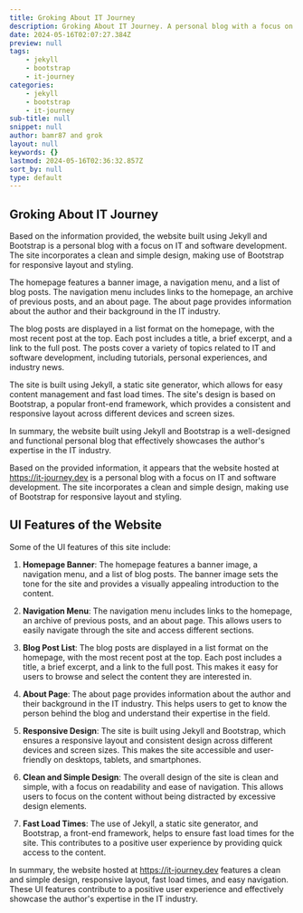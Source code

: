 ```yaml
---
title: Groking About IT Journey
description: Groking About IT Journey. A personal blog with a focus on IT and software development.
date: 2024-05-16T02:07:27.384Z
preview: null
tags:
    - jekyll
    - bootstrap
    - it-journey
categories:
    - jekyll
    - bootstrap
    - it-journey
sub-title: null
snippet: null
author: bamr87 and grok
layout: null
keywords: {}
lastmod: 2024-05-16T02:36:32.857Z
sort_by: null
type: default
---
```


## Groking About IT Journey

Based on the information provided, the website built using Jekyll and Bootstrap is a personal blog with a focus on IT and software development. The site incorporates a clean and simple design, making use of Bootstrap for responsive layout and styling.

The homepage features a banner image, a navigation menu, and a list of blog posts. The navigation menu includes links to the homepage, an archive of previous posts, and an about page. The about page provides information about the author and their background in the IT industry.

The blog posts are displayed in a list format on the homepage, with the most recent post at the top. Each post includes a title, a brief excerpt, and a link to the full post. The posts cover a variety of topics related to IT and software development, including tutorials, personal experiences, and industry news.

The site is built using Jekyll, a static site generator, which allows for easy content management and fast load times. The site's design is based on Bootstrap, a popular front-end framework, which provides a consistent and responsive layout across different devices and screen sizes.

In summary, the website built using Jekyll and Bootstrap is a well-designed and functional personal blog that effectively showcases the author's expertise in the IT industry.

Based on the provided information, it appears that the website hosted at https://it-journey.dev is a personal blog with a focus on IT and software development. The site incorporates a clean and simple design, making use of Bootstrap for responsive layout and styling.

## UI Features of the Website

Some of the UI features of this site include:

1. **Homepage Banner**: The homepage features a banner image, a navigation menu, and a list of blog posts. The banner image sets the tone for the site and provides a visually appealing introduction to the content.

2. **Navigation Menu**: The navigation menu includes links to the homepage, an archive of previous posts, and an about page. This allows users to easily navigate through the site and access different sections.

3. **Blog Post List**: The blog posts are displayed in a list format on the homepage, with the most recent post at the top. Each post includes a title, a brief excerpt, and a link to the full post. This makes it easy for users to browse and select the content they are interested in.

4. **About Page**: The about page provides information about the author and their background in the IT industry. This helps users to get to know the person behind the blog and understand their expertise in the field.

5. **Responsive Design**: The site is built using Jekyll and Bootstrap, which ensures a responsive layout and consistent design across different devices and screen sizes. This makes the site accessible and user-friendly on desktops, tablets, and smartphones.

6. **Clean and Simple Design**: The overall design of the site is clean and simple, with a focus on readability and ease of navigation. This allows users to focus on the content without being distracted by excessive design elements.

7. **Fast Load Times**: The use of Jekyll, a static site generator, and Bootstrap, a front-end framework, helps to ensure fast load times for the site. This contributes to a positive user experience by providing quick access to the content.

In summary, the website hosted at https://it-journey.dev features a clean and simple design, responsive layout, fast load times, and easy navigation. These UI features contribute to a positive user experience and effectively showcase the author's expertise in the IT industry.